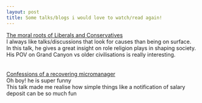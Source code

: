 ```yaml
---
layout: post
title: Some talks/blogs i would love to watch/read again!
---
```


<div class="posts">
    <article class="post">
      <div class="entry">
        <a href="https://www.ted.com/talks/jonathan_haidt_the_moral_roots_of_liberals_and_conservatives">The moral roots of Liberals and Conservatives</a><br>
        I always like talks/discussions that look for causes than being on surface.<br>
        In this talk, he gives a great insight on role religion plays in shaping society.<br>
        His POV on Grand Canyon vs older civilisations is really interesting.<br>
      </div>
        <br>
        <br>
      <div class="entry">
        <a href="https://www.ted.com/talks/chieh_huang_confessions_of_a_recovering_micromanager?language=en">Confessions of a recovering micromanager</a><br>
        Oh boy! he is super funny<br>
        This talk made me realise how simple things like a notification of salary deposit can be 
        so much fun<br>
      </div>
    </article>
</div>